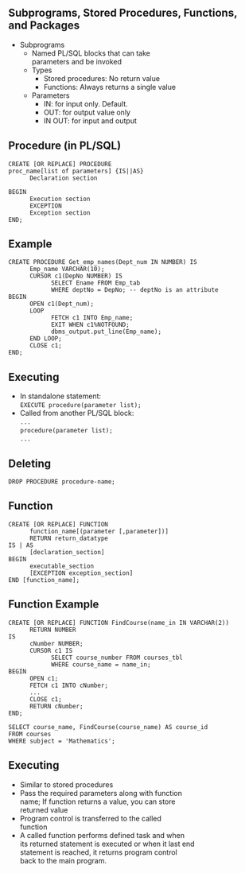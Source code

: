 <h2>Subprograms, Stored Procedures, Functions,
  </br>and Packages</h2>
  
  <ul>
  <li>Subprograms
    <ul>
      <li>Named PL/SQL blocks that can take
      </br>parameters and be invoked</li>
      <li>Types
        <ul>
          <li>Stored procedures: No return value</li>
          <li>Functions: Always returns a single value</li>
        </ul>
      </li>
      <li>Parameters
        <ul>
          <li>IN: for input only. Default.</li>
          <li>OUT: for output value only</li>
          <li>IN OUT: for input and output</li>
        </ul>
      </li>
    </ul>
  </li>
</ul>

<h2>Procedure (in PL/SQL)</h2>

``` pgsql
CREATE [OR REPLACE] PROCEDURE
proc_name[list of parameters] {IS||AS}
      Declaration section
      
BEGIN
      Execution section
      EXCEPTION
      Exception section
END;
```

<h2>Example</h2>

``` pgsql
CREATE PROCEDURE Get_emp_names(Dept_num IN NUMBER) IS
      Emp_name VARCHAR(10);
      CURSOR c1(DepNo NUMBER) IS
            SELECT Ename FROM Emp_tab
            WHERE deptNo = DepNo; -- deptNo is an attribute
BEGIN
      OPEN c1(Dept_num);
      LOOP
            FETCH c1 INTO Emp_name;
            EXIT WHEN c1%NOTFOUND;
            dbms_output.put_line(Emp_name);
      END LOOP;
      CLOSE c1;
END;
```

<h2>Executing</h2>
<ul>
  <li>In standalone statement:
  </br><code>EXECUTE procedure(parameter list);</code></li>
  <li>Called from another PL/SQL block:
  </br><code>...</code>
  </br><code>procedure(parameter list);</code>
  </br><code>...</code></li>
</ul>

<h2>Deleting</h2>
<code>DROP PROCEDURE procedure-name;</code>

<h2>Function</h2>

``` pgsql
CREATE [OR REPLACE] FUNCTION
      function_name[(parameter [,parameter])]
      RETURN return_datatype
IS | AS
      [declaration_section]
BEGIN
      executable_section
      [EXCEPTION exception_section]
END [function_name];
```
## Function Example
``` pgsql
CREATE [OR REPLACE] FUNCTION FindCourse(name_in IN VARCHAR(2))
      RETURN NUMBER
IS
      cNumber NUMBER;
      CURSOR c1 IS
            SELECT course_number FROM courses_tbl
            WHERE course_name = name_in;
BEGIN
      OPEN c1;
      FETCH c1 INTO cNumber;
      ...
      CLOSE c1;
      RETURN cNumber;
END;

SELECT course_name, FindCourse(course_name) AS course_id
FROM courses
WHERE subject = 'Mathematics';
```

## Executing
<ul>
  <li>Similar to stored procedures</li>
  <li>Pass the required parameters along with function
  </br>name; If function returns a value, you can store
  </br>returned value</li>
  <li>Program control is transferred to the called
  </br>function</li>
  <li>A called function performs defined task and when
  </br>its returned statement is executed or when it last end
  </br>statement is reached, it returns program control
  </br>back to the main program.</li>
</ul>
